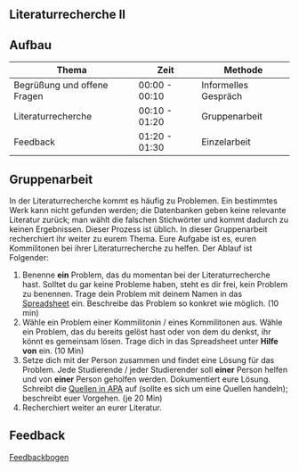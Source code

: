 ## Literaturrecherche II

## Aufbau

| Thema		| Zeit		 |  Methode		|
| ---- 		| ----- | --- |
| Begrüßung und offene Fragen | 00:00 - 00:10 | Informelles Gespräch |
| Literaturrecherche | 00:10 - 01:20 | Gruppenarbeit |
| Feedback | 01:20 - 01:30 | Einzelarbeit |

## Gruppenarbeit

In der Literaturrecherche kommt es häufig zu Problemen. Ein bestimmtes Werk kann nicht gefunden werden; die Datenbanken geben keine relevante Literatur zurück; man wählt die falschen Stichwörter und kommt dadurch zu keinen Ergebnissen. Dieser Prozess ist üblich. In dieser Gruppenarbeit recherchiert ihr weiter zu eurem Thema. Eure Aufgabe ist es, euren Kommilitonen bei ihrer Literaturrecherche zu helfen. Der Ablauf ist Folgender:

1. Benenne **ein** Problem, das du momentan bei der Literaturrecherche hast. Solltet du gar keine Probleme haben, steht es dir frei, kein Problem zu benennen. Trage dein Problem mit deinem Namen in das [Spreadsheet](https://docs.google.com/spreadsheets/d/1A4qivo6wC7YvkpqF82U3oUja36P5h4a4QnmYYGSuK8E/edit?usp=sharing) ein. Beschreibe das Problem so konkret wie möglich. (10 min)
2. Wähle ein Problem einer Kommilitonin / eines Kommilitonen aus. Wähle ein Problem, das du bereits gelöst hast oder von dem du denkst, ihr könnt es gemeinsam lösen. Trage dich in das Spreadsheet unter **Hilfe von** ein. (10 Min)
3. Setze dich mit der Person zusammen und findet eine Lösung für das Problem. Jede Studierende / jeder Studierender soll **einer** Person helfen und von **einer** Person geholfen werden. Dokumentiert eure Lösung. Schreibt die [Quellen in APA](http://www.citationmachine.net/apa/) auf (sollte es sich um eine Quellen handeln); beschreibt euer Vorgehen. (je 20 Min)
4. Recherchiert weiter an eurer Literatur.


## Feedback

[Feedbackbogen](http://goo.gl/forms/5afGLrt73jVtA7gL2)